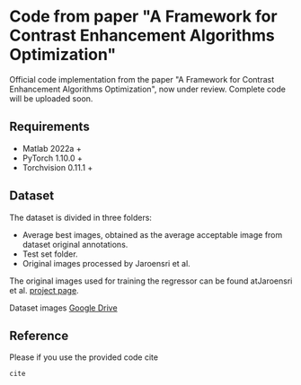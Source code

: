 # Code from paper "A Framework for Contrast Enhancement Algorithms Optimization"

Official code implementation from the paper "A Framework for Contrast Enhancement Algorithms Optimization", now under review.
Complete code will be uploaded soon.

## Requirements

- Matlab 2022a +
- PyTorch 1.10.0 +
- Torchvision 0.11.1 +

## Dataset

The dataset is divided in three folders:
- Average best images, obtained as the average acceptable image from dataset original annotations.
- Test set folder.
- Original images processed by Jaroensri et al.

The original images used for training the regressor can be found atJaroensri et al. [project page](http://projects.csail.mit.edu/acceptable-adj/).

Dataset images [Google Drive](https://drive.google.com/drive/folders/1wlJdHcUR-hZkSiFNKIzw3YGd30iJ260T?usp=sharing)

## Reference

Please if you use the provided code cite

```
cite
```